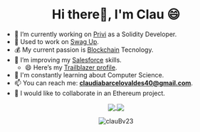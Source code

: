 
<h1 align="center">Hi there👋, I'm Clau 😄</h1>

- 🔭 I’m currently working on [Privi](https://priviprotocol.io/) as a Solidity Developer.
- 🚀 Used to work on [Swag Up](http://swagup.com).
- 💰 My current passion is [Blockchain](http://blockchain.com) Tecnology.
- 💬 I’m improving my [Salesforce](http://salesforce.com) skills.
    - 😄 Here’s my [Trailblazer profile](https://trailblazer.me/id/cbarcelo).
- 🌱 I'm constantly learning about Computer Science.
- 📫 You can reach me: **claudiabarcelovaldes40@gmail.com**.
- 👯 I would like to collaborate in an Ethereum project.

<!-- [![trophy](https://github-profile-trophy.vercel.app/?username=clauBv23&theme=radical&no-frame=true&no-bg=true)](https://github.com/ryo-ma/github-profile-trophy) -->
<!-- 
<p align="center">
 [![Clau's GitHub stats](https://github-readme-stats.vercel.app/api?username=clauBv23&show_icons=true&count_private=true&theme=tokyonight&hide_border=true)](https://github.com/anuraghazra/github-readme-stats)
[![Top Langs](https://github-readme-stats.vercel.app/api/top-langs/?username=clauBv23&show_icons=true&count_private=true&theme=tokyonight&layout=compact&langs_count=8&hide_border=true)](https://github.com/anuraghazra/github-readme-stats)

[![GitHub Streak](https://github-readme-streak-stats.herokuapp.com/?user=clauBv23&theme=tokyonight&hide_border=true)](https://git.io/streak-stats)
</p> -->

<p align="center">
<a href="https://github.com/clauBv23/github-readme-stats">
  <img align="center" src="https://github-readme-stats.vercel.app/api?username=clauBv23&theme=tokyonight&show_icons=true&count_private=true&hide_border=true" />
</a>
<a href="https://github.com/clauBv23/github-readme-stats">
  <img align="center" src="https://github-readme-stats.vercel.app/api/top-langs/?username=clauBv23&layout=compact&langs_count=8&theme=tokyonight&hide_border=true" />
</a>
</p>
<p align="center">
<img align="center" src="https://github-readme-streak-stats.herokuapp.com/?user=clauBv23&theme=tokyonight&hide_border=true" alt="clauBv23" />
</p>

 
<!--
**clauBv23/clauBv23** is a ✨ _special_ ✨ repository because its `README.md` (this file) appears on your GitHub profile.

Here are some ideas to get you started:

- 🔭 I’m currently working on ...
- 🌱 I’m currently learning ...
- 👯 I’m looking to collaborate on ...
- 🤔 I’m looking for help with ...
- 💬 Ask me about ...
- 📫 How to reach me: ...
- 😄 Pronouns: ...
- ⚡ Fun fact: ...
-->

